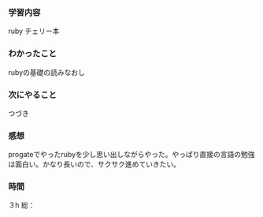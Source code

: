 ### 学習内容
ruby チェリー本
### わかったこと
rubyの基礎の読みなおし
### 次にやること
つづき
### 感想
progateでやったrubyを少し思い出しながらやった。やっぱり直接の言語の勉強は面白い。かなり長いので、サクサク進めていきたい。
### 時間
３h
総：
